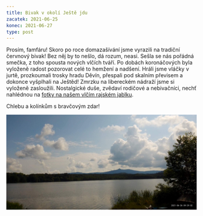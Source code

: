 ```yaml
---
title: Bivak v okolí Ještě jdu
zacatek: 2021-06-25
konec: 2021-06-27
type: post
---
```

Prosím, famfáru! Skoro po roce domazašívání jsme vyrazili na tradiční červnový bivak! Bez něj by to nešlo, dá rozum, neasi. Sešla se nás pořádná smečka, z toho spousta nových vlčích tváří. Po dobách koronáčových byla vyloženě radost pozorovat celé to hemžení a nadšení. Hráli jsme vláčky v jurtě, prozkoumali trosky hradu Děvín, přespali pod skalním převisem a dokonce vyšplhali na Ještěd! Zmrzku na libereckém nádraží jsme si vyloženě zasloužili. Nostalgické duše, zvědaví rodičové a nebivačníci, nechť nahlédnou na [fotky na našem vlčím rajském jablku](https://eu.zonerama.com/vlci-keblany/1303470?secret=R29V8G02MMYv0gPl94klH1g49&count=46).

Chlebu a kolínkům s bravčovým zdar!

![](img_20210626_092931.jpg)

![]()